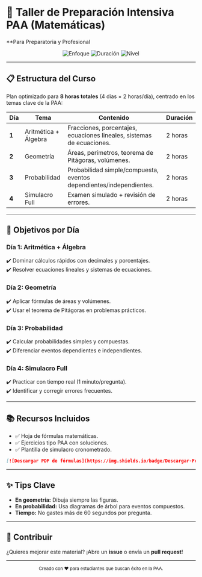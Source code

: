 # 🚀 Taller de Preparación Intensiva PAA (Matemáticas)  
**Para Preparatoria y Profesional

<div align="center">
  <img src="https://img.shields.io/badge/Enfoque-Matemáticas-blue" alt="Enfoque">
  <img src="https://img.shields.io/badge/Duración-8_Horas-orange" alt="Duración">
  <img src="https://img.shields.io/badge/Nivel-Preuniversitario-brightgreen" alt="Nivel">
</div>

---

## 📋 Estructura del Curso  
Plan optimizado para **8 horas totales** (4 días × 2 horas/día), centrado en los temas clave de la PAA:

| Día  | Tema               | Contenido                                                                 | Duración   |
|------|--------------------|--------------------------------------------------------------------------|------------|
| **1** | Aritmética + Álgebra | Fracciones, porcentajes, ecuaciones lineales, sistemas de ecuaciones.     | 2 horas    |
| **2** | Geometría           | Áreas, perímetros, teorema de Pitágoras, volúmenes.                      | 2 horas    |
| **3** | Probabilidad        | Probabilidad simple/compuesta, eventos dependientes/independientes.      | 2 horas    |
| **4** | Simulacro Full      | Examen simulado + revisión de errores.                                    | 2 horas    |

---

## 🎯 Objetivos por Día  
### **Día 1: Aritmética + Álgebra**  
✔️ Dominar cálculos rápidos con decimales y porcentajes.  
✔️ Resolver ecuaciones lineales y sistemas de ecuaciones.  

### **Día 2: Geometría**  
✔️ Aplicar fórmulas de áreas y volúmenes.  
✔️ Usar el teorema de Pitágoras en problemas prácticos.  

### **Día 3: Probabilidad**  
✔️ Calcular probabilidades simples y compuestas.  
✔️ Diferenciar eventos dependientes e independientes.  

### **Día 4: Simulacro Full**  
✔️ Practicar con tiempo real (1 minuto/pregunta).  
✔️ Identificar y corregir errores frecuentes.  

---

## 📚 Recursos Incluidos  
- ✅ Hoja de fórmulas matemáticas.  
- ✅ Ejercicios tipo PAA con soluciones.  
- ✅ Plantilla de simulacro cronometrado.  

```markdown
[![Descargar PDF de fórmulas](https://img.shields.io/badge/Descargar-Fórmulas_PAA-green)](link_a_tu_archivo.pdf)
```

---

## ✨ Tips Clave  
- **En geometría:** Dibuja siempre las figuras.  
- **En probabilidad:** Usa diagramas de árbol para eventos compuestos.  
- **Tiempo:** No gastes más de 60 segundos por pregunta.  

---

## 🤝 Contribuir  
¿Quieres mejorar este material? ¡Abre un **issue** o envía un **pull request**!  

---
<div align="center">
  <sub>Creado con ❤️ para estudiantes que buscan éxito en la PAA.</sub>
</div>
